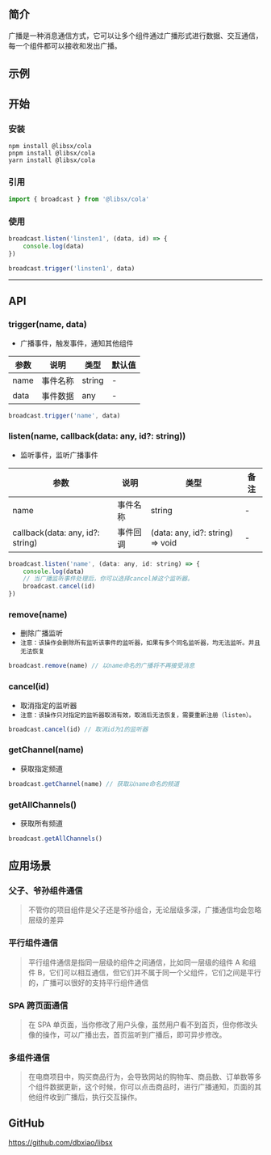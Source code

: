 ## 简介

广播是一种消息通信方式，它可以让多个组件通过广播形式进行数据、交互通信，每一个组件都可以接收和发出广播。

## 示例

<code src='./demo/demo.tsx' ></code>

## 开始

### 安装

```shell
npm install @libsx/cola
pnpm install @libsx/cola
yarn install @libsx/cola
```

### 引用

```javascript
import { broadcast } from '@libsx/cola'
```

### 使用

```javascript
broadcast.listen('linsten1', (data, id) => {
	console.log(data)
})

broadcast.trigger('linsten1', data)
```

---

## API

### trigger(name, data)

-   广播事件，触发事件，通知其他组件

| 参数 | 说明     | 类型   | 默认值 |
| ---- | -------- | ------ | ------ |
| name | 事件名称 | string | -      |
| data | 事件数据 | any    | -      |

```javascript
broadcast.trigger('name', data)
```

### listen(name, callback(data: any, id?: string))

-   监听事件，监听广播事件

| 参数                             | 说明     | 类型                             | 备注 |
| -------------------------------- | -------- | -------------------------------- | ---- |
| name                             | 事件名称 | string                           | -    |
| callback(data: any, id?: string) | 事件回调 | (data: any, id?: string) => void | -    |

```javascript
broadcast.listen('name', (data: any, id: string) => {
	console.log(data)
	// 当广播监听事件处理后，你可以选择cancel掉这个监听器。
	broadcast.cancel(id)
})
```

### remove(name)

-   删除广播监听
-   <code>注意：该操作会删除所有监听该事件的监听器，如果有多个同名监听器，均无法监听。并且无法恢复</code>

```javascript
broadcast.remove(name) // 以name命名的广播将不再接受消息
```

### cancel(id)

-   取消指定的监听器
-   <code>注意：该操作只对指定的监听器取消有效，取消后无法恢复，需要重新注册（listen）。</code>

```javascript
broadcast.cancel(id) // 取消id为1的监听器
```

### getChannel(name)

-   获取指定频道

```javascript
broadcast.getChannel(name) // 获取以name命名的频道
```

### getAllChannels()

-   获取所有频道

```javascript
broadcast.getAllChannels()
```

## 应用场景

### 父子、爷孙组件通信

> 不管你的项目组件是父子还是爷孙组合，无论层级多深，广播通信均会忽略层级的差异

### 平行组件通信

> 平行组件通信是指同一层级的组件之间通信，比如同一层级的组件 A 和组件 B，它们可以相互通信，但它们并不属于同一个父组件，它们之间是平行的，广播可以很好的支持平行组件通信

### SPA 跨页面通信

> 在 SPA 单页面，当你修改了用户头像，虽然用户看不到首页，但你修改头像的操作，可以广播出去，首页监听到广播后，即可异步修改。

### 多组件通信

> 在电商项目中，购买商品行为，会导致网站的购物车、商品数、订单数等多个组件数据更新，这个时候，你可以点击商品时，进行广播通知，页面的其他组件收到广播后，执行交互操作。

## GitHub

https://github.com/dbxiao/libsx
